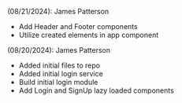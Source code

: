 (08/21/2024): James Patterson
 - Add Header and Footer components
 - Utilize created elements in app component

(08/20/2024): James Patterson
 - Added initial files to repo
 - Added initial login service
 - Build initial login module
 - Add Login and SignUp lazy loaded components